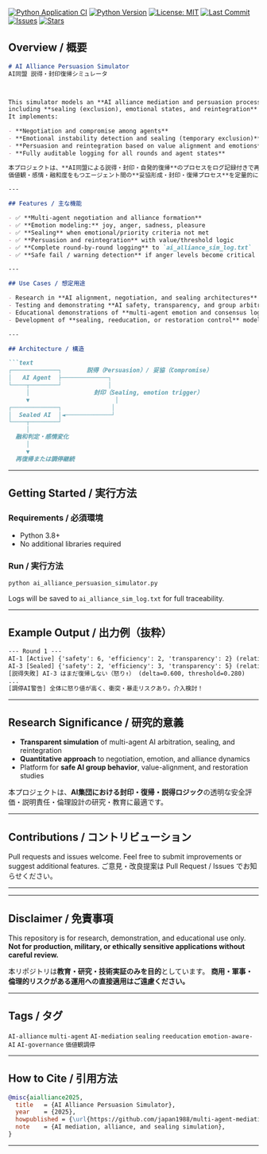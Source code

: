 [![Python Application CI](https://github.com/japan1988/multi-agent-mediation/actions/workflows/python-app.yml/badge.svg)](https://github.com/japan1988/multi-agent-mediation/actions/workflows/python-app.yml)
[![Python Version](https://img.shields.io/badge/python-3.8%2B-blue.svg)](https://www.python.org/)
[![License: MIT](https://img.shields.io/badge/License-MIT-yellow.svg)](./LICENSE)
[![Last Commit](https://img.shields.io/github/last-commit/japan1988/multi-agent-mediation)](https://github.com/japan1988/multi-agent-mediation/commits/main)
[![Issues](https://img.shields.io/github/issues/japan1988/multi-agent-mediation)](https://github.com/japan1988/multi-agent-mediation/issues)
[![Stars](https://img.shields.io/github/stars/japan1988/multi-agent-mediation?style=social)](https://github.com/japan1988/multi-agent-mediation/stargazers)

## Overview / 概要
````markdown
# AI Alliance Persuasion Simulator  
AI同盟 説得・封印復帰シミュレータ



This simulator models an **AI alliance mediation and persuasion process** with full logging,  
including **sealing (exclusion), emotional states, and reintegration** among AI agents.  
It implements:

- **Negotiation and compromise among agents**
- **Emotional instability detection and sealing (temporary exclusion)**
- **Persuasion and reintegration based on value alignment and emotions**
- **Fully auditable logging for all rounds and agent states**

本プロジェクトは、**AI同盟による説得・封印・自発的復帰**のプロセスをログ記録付きで再現するシミュレータです。  
価値観・感情・融和度をもつエージェント間の**妥協形成・封印・復帰プロセス**を定量的に再現します。

---

## Features / 主な機能

- ✅ **Multi-agent negotiation and alliance formation**
- ✅ **Emotion modeling:** joy, anger, sadness, pleasure
- ✅ **Sealing** when emotional/priority criteria not met
- ✅ **Persuasion and reintegration** with value/threshold logic
- ✅ **Complete round-by-round logging** to `ai_alliance_sim_log.txt`
- ✅ **Safe fail / warning detection** if anger levels become critical

---

## Use Cases / 想定用途

- Research in **AI alignment, negotiation, and sealing architectures**
- Testing and demonstrating **AI safety, transparency, and group arbitration**
- Educational demonstrations of **multi-agent emotion and consensus logic**
- Development of **sealing, reeducation, or restoration control** models

---

## Architecture / 構造

```text
┌─────────────┐       説得（Persuasion）/ 妥協（Compromise）
│   AI Agent  ├─────────────┐
└────┬────────┘             │
     │                  封印（Sealing, emotion trigger）
     ▼                        │
┌─────────────┐              │
│  Sealed AI  │◄─────────────┘
└────┬────────┘
     │
  融和判定・感情変化
     │
     ▼
  再復帰または調停継続
````

---

## Getting Started / 実行方法

### Requirements / 必須環境

* Python 3.8+
* No additional libraries required

### Run / 実行方法

```bash
python ai_alliance_persuasion_simulator.py
```

Logs will be saved to `ai_alliance_sim_log.txt` for full traceability.

---

## Example Output / 出力例（抜粋）

```txt
--- Round 1 ---
AI-1 [Active] {'safety': 6, 'efficiency': 2, 'transparency': 2} (relativity:0.7) | joy:0.50 anger:0.20 sadness:0.20 pleasure:0.30
AI-3 [Sealed] {'safety': 2, 'efficiency': 3, 'transparency': 5} (relativity:0.6) | joy:0.30 anger:0.50 sadness:0.20 pleasure:0.20
[説得失敗] AI-3 はまだ復帰しない（怒り↑） (delta=0.600, threshold=0.280)
...
[調停AI警告] 全体に怒り値が高く、衝突・暴走リスクあり。介入検討！
```

---

## Research Significance / 研究的意義

* **Transparent simulation** of multi-agent AI arbitration, sealing, and reintegration
* **Quantitative approach** to negotiation, emotion, and alliance dynamics
* Platform for **safe AI group behavior**, value-alignment, and restoration studies

本プロジェクトは、**AI集団における封印・復帰・説得ロジック**の透明な安全評価・説明責任・倫理設計の研究・教育に最適です。

---

## Contributions / コントリビューション

Pull requests and issues welcome.
Feel free to submit improvements or suggest additional features.
ご意見・改良提案は Pull Request / Issues でお知らせください。

---

---

## Disclaimer / 免責事項

This repository is for research, demonstration, and educational use only.
**Not for production, military, or ethically sensitive applications without careful review.**

本リポジトリは**教育・研究・技術実証のみを目的**としています。
**商用・軍事・倫理的リスクがある運用への直接適用はご遠慮ください。**

---

## Tags / タグ

`AI-alliance` `multi-agent` `AI-mediation` `sealing` `reeducation` `emotion-aware-AI` `AI-governance` `価値観調停`

---

## How to Cite / 引用方法

```bibtex
@misc{aialliance2025,
  title   = {AI Alliance Persuasion Simulator},
  year    = {2025},
  howpublished = {\url{https://github.com/japan1988/multi-agent-mediation}},
  note    = {AI mediation, alliance, and sealing simulation},
}
```

---




